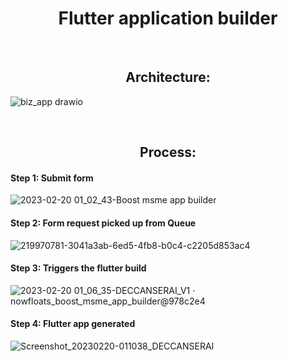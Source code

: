 <h1 align="center">Flutter application builder</h1>

<br>

<h2 align="center">Architecture:</h2>

![biz_app drawio](https://user-images.githubusercontent.com/77780574/220012306-322c98d6-8e53-412e-a116-76bbd026c725.png)

<br>

<h2 align="center">Process:</h2>

<h4>Step 1: Submit form</h4>

![2023-02-20 01_02_43-Boost msme app builder](https://user-images.githubusercontent.com/77780574/219970853-c20340ca-1a1b-41de-b72d-13cee86eae50.png)

<h4>Step 2: Form request picked up from Queue</h4>

![219970781-3041a3ab-6ed5-4fb8-b0c4-c2205d853ac4](https://user-images.githubusercontent.com/77780574/219972897-9826adce-e16a-48bb-aa3f-0e6059007263.png)

<h4>Step 3: Triggers the flutter build</h4>

![2023-02-20 01_06_35-DECCANSERAI_V1 · nowfloats_boost_msme_app_builder@978c2e4](https://user-images.githubusercontent.com/77780574/219971036-27b26761-7e92-4714-af66-684bb37bb1c5.png)

<h4>Step 4: Flutter app generated</h4>

![Screenshot_20230220-011038_DECCANSERAI](https://user-images.githubusercontent.com/77780574/219972440-53c46263-36eb-49e1-99b5-45823fc4cbd9.jpg)
